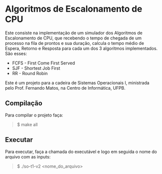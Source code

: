 # Algoritmos de Escalonamento de CPU

Este consiste na implementação de um simulador dos Algoritmos de Escalonamento de CPU, que recebendo o tempo de chegada de um processo na fila de prontos e sua duração, calcula o tempo médio de Espera, Retorno e Resposta para cada um dos 3 algoritmos implementados.
São esses:
* FCFS - First Come First Served
* SJF - Shortest Job First
* RR - Round Robin

Este é um projeto para a cadeira de Sistemas Operacionais I, ministrada pelo Prof. Fernando Matos, na Centro de Informática,  UFPB.

## Compilação

Para compilar o projeto faça:

> $ make all

## Executar

Para executar, faça a chamada do executável e logo em seguida o nome do arquivo com as inputs:

> $ ./so-t1-v2 <nome_do_arquivo>

